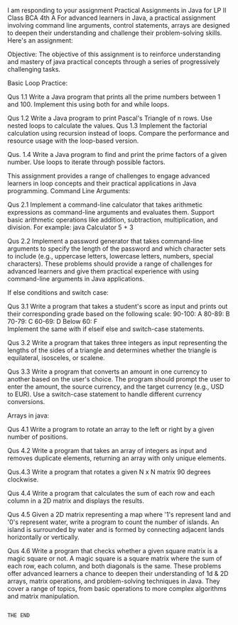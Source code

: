 I am responding to your assignment                                             Practical Assignments in Java for LP II
                                                         Class BCA 4th A
For advanced learners in Java, a practical assignment involving command line arguments, control statements, arrays are designed to deepen their understanding and challenge their problem-solving skills. Here's an assignment:

Objective: The objective of this assignment is to reinforce understanding and mastery of java practical concepts through a series of progressively challenging tasks.

Basic Loop Practice:

Qus 1.1		Write a Java program that prints all the prime numbers between 1 and 100.
Implement this using both for and while loops.

Qus 1.2		Write a Java program to print Pascal's Triangle of n rows.
Use nested loops to calculate the values.
Qus 1.3		Implement the factorial calculation using recursion instead of loops.
Compare the performance and resource usage with the loop-based version.

Qus. 1.4	Write a Java program to find and print the prime factors of a given number.
Use loops to iterate through possible factors.

This assignment provides a range of challenges to engage advanced learners in loop concepts and their practical applications in Java programming.
Command Line Arguments:

Qus 2.1	Implement a command-line calculator that takes arithmetic expressions as command-line arguments and evaluates them. 
Support basic arithmetic operations like addition, subtraction, multiplication, and division. For example:	java Calculator 5 + 3

Qus 2.2	Implement a password generator that takes command-line arguments to specify the length of the password and which character sets to include (e.g., uppercase letters, lowercase letters, numbers, special characters).
These problems should provide a range of challenges for advanced learners and give them practical experience with using command-line arguments in Java applications.

If else conditions and switch case:

Qus 3.1	Write a program that takes a student's score as input and prints out their corresponding grade based on the following scale:
90-100: A
80-89: B
70-79: C
60-69: D
Below 60: F 	
Implement the same with if elseif else and switch-case statements.

Qus 3.2	Write a program that takes three integers as input representing the lengths of the sides of a triangle and determines whether the triangle is equilateral, isosceles, or scalene.

Qus 3.3	Write a program that converts an amount in one currency to another based on the user's choice. The program should prompt the user to enter the amount, the source currency, and the target currency (e.g., USD to EUR). Use a switch-case statement to handle different currency conversions.

Arrays in java:

Qus 4.1	Write a program to rotate an array to the left or right by a given number of positions.

Qus 4.2	Write a program that takes an array of integers as input and removes duplicate elements, returning an array with only unique elements.

Qus.4.3	Write a program that rotates a given N x N matrix 90 degrees clockwise.

Qus 4.4	Write a program that calculates the sum of each row and each column in a 2D matrix and displays the results.

Qus 4.5	Given a 2D matrix representing a map where '1's represent land and '0's represent water, write a program to count the number of islands. An island is surrounded by water and is formed by connecting adjacent lands horizontally or vertically.

Qus 4.6	Write a program that checks whether a given square matrix is a magic square or not. A magic square is a square matrix where the sum of each row, each column, and both diagonals is the same.
These problems offer advanced learners a chance to deepen their understanding of 1d &  2D arrays, matrix operations, and problem-solving techniques in Java. They cover a range of topics, from basic operations to more complex algorithms and matrix manipulation.

                                                                              THE END

